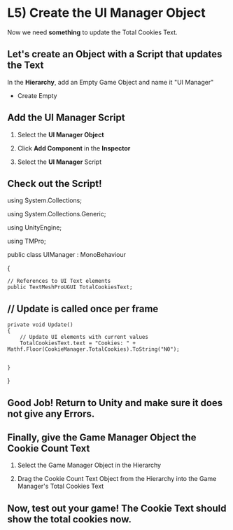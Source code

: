 # L5) Create the UI Manager Object

Now we need **something** to update the Total Cookies Text.

## Let's create an Object with a Script that updates the Text

In the **Hierarchy**, add an Empty Game Object and name it "UI Manager"

- Create Empty

## Add the UI Manager Script 

1. Select the **UI Manager Object**
   
2. Click **Add Component** in the **Inspector**

3. Select the **UI Manager** Script

## Check out the Script!

using System.Collections;

using System.Collections.Generic;

using UnityEngine;

using TMPro;

public class UIManager : MonoBehaviour

{

    // References to UI Text elements
    public TextMeshProUGUI TotalCookiesText;

## // Update is called once per frame
    private void Update()
    {
        // Update UI elements with current values
        TotalCookiesText.text = "Cookies: " + Mathf.Floor(CookieManager.TotalCookies).ToString("N0");

        
    }

}

## Good Job! Return to Unity and make sure it does not give any Errors. 

## Finally, give the Game Manager Object the Cookie Count Text

1) Select the Game Manager Object in the Hierarchy

2) Drag the Cookie Count Text Object from the Hierarchy into the Game Manager's Total Cookies Text

## Now, test out your game! The Cookie Text should show the total cookies now.